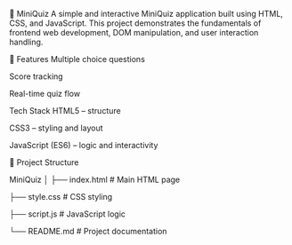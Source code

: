 🎯 MiniQuiz
A simple and interactive MiniQuiz application built using HTML, CSS, and JavaScript. This project demonstrates the fundamentals of frontend web development, DOM manipulation, and user interaction handling.

🚀 Features
   Multiple choice questions

   Score tracking

  Real-time quiz flow

Tech Stack
HTML5 – structure

CSS3 – styling and layout

JavaScript (ES6) – logic and interactivity

📂 Project Structure

  MiniQuiz
│
├── index.html          # Main HTML page

├── style.css           # CSS styling

├── script.js           # JavaScript logic

└── README.md           # Project documentation

